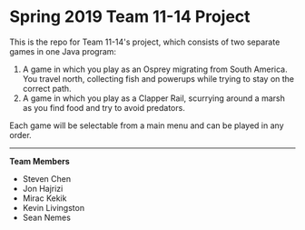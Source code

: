 # Spring 2019 Team 11-14 Project

This is the repo for Team 11-14's project, which consists of two separate games in one Java program:
1. A game in which you play as an Osprey migrating from South America. You travel north, collecting fish and powerups while trying to stay on the correct path.
2. A game in which you play as a Clapper Rail, scurrying around a marsh as you find food and try to avoid predators.

Each game will be selectable from a main menu and can be played in any order.

---

**Team Members**
* Steven Chen
* Jon Hajrizi
* Mirac Kekik
* Kevin Livingston
* Sean Nemes
